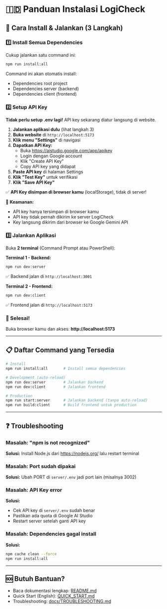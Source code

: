 # 🇮🇩 Panduan Instalasi LogiCheck

## 🚀 Cara Install & Jalankan (3 Langkah)

### 1️⃣ Install Semua Dependencies

Cukup jalankan satu command ini:

```bash
npm run install:all
```

Command ini akan otomatis install:
- Dependencies root project
- Dependencies server (backend)
- Dependencies client (frontend)

### 2️⃣ Setup API Key

**Tidak perlu setup .env lagi!** API key sekarang diatur langsung di website.

1. **Jalankan aplikasi dulu** (lihat langkah 3)
2. **Buka website** di `http://localhost:5173`
3. **Klik menu "Settings"** di navigasi
4. **Dapatkan API Key:**
   - Buka https://aistudio.google.com/app/apikey
   - Login dengan Google account
   - Klik "Create API Key"
   - Copy API key yang didapat
5. **Paste API key** di halaman Settings
6. **Klik "Test Key"** untuk verifikasi
7. **Klik "Save API Key"**

✅ **API Key disimpan di browser kamu** (localStorage), tidak di server!

🔐 **Keamanan:**
- API key hanya tersimpan di browser kamu
- API key tidak pernah dikirim ke server LogiCheck
- Key langsung dikirim dari browser ke Google Gemini API

### 3️⃣ Jalankan Aplikasi

Buka **2 terminal** (Command Prompt atau PowerShell):

**Terminal 1 - Backend:**
```bash
npm run dev:server
```
✅ Backend jalan di `http://localhost:3001`

**Terminal 2 - Frontend:**
```bash
npm run dev:client
```
✅ Frontend jalan di `http://localhost:5173`

### 🎉 Selesai!

Buka browser kamu dan akses: **http://localhost:5173**

---

## 📋 Daftar Command yang Tersedia

```bash
# Install
npm run install:all       # Install semua dependencies

# Development (auto-reload)
npm run dev:server        # Jalankan backend
npm run dev:client        # Jalankan frontend

# Production
npm run start:server      # Jalankan backend (tanpa auto-reload)
npm run build:client      # Build frontend untuk production
```

---

## ❓ Troubleshooting

### Masalah: "npm is not recognized"
**Solusi:** Install Node.js dari https://nodejs.org/ lalu restart terminal

### Masalah: Port sudah dipakai
**Solusi:** Ubah PORT di `server/.env` jadi port lain (misalnya 3002)

### Masalah: API Key error
**Solusi:** 
- Cek API key di `server/.env` sudah benar
- Pastikan ada quota di Google AI Studio
- Restart server setelah ganti API key

### Masalah: Dependencies gagal install
**Solusi:**
```bash
npm cache clean --force
npm run install:all
```

---

## 🆘 Butuh Bantuan?

- Baca dokumentasi lengkap: [README.md](./README.md)
- Quick Start (English): [QUICK_START.md](./QUICK_START.md)
- Troubleshooting: [docs/TROUBLESHOOTING.md](./docs/TROUBLESHOOTING.md)
